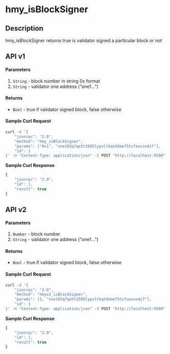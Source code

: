 # hmy\_isBlockSigner

## Description

hmy\_isBlockSigner returns true is validator signed a particular block or not

## API v1

#### Parameters

1. `String` - block number in string 0x format
2. `String` - validator one address \("one1..."\)

#### Returns

* `Bool` - true if validator signed block, false otherwise 

#### Sample Curl Request

```bash
curl -d '{
    "jsonrpc": "2.0",
    "method": "hmy_isBlockSigner",
    "params": ["0x1", "one103q7qe5t2505lypvltkqtddaef5tzfxwsse4z7"],
    "id": 1
}' -H "Content-Type: application/json" -X POST "http://localhost:9500"
```

**Sample Curl Response**

```javascript
{
    "jsonrpc": "2.0",
    "id": 1,
    "result": true
}
```

## API v2

#### Parameters

1. `Number` - block number
2. `String` - validator one address \("one1..."\)

#### Returns

* `Bool` - true if validator signed block, false otherwise 

#### Sample Curl Request

```bash
curl -d '{
    "jsonrpc": "2.0",
    "method": "hmyv2_isBlockSigner",
    "params": [1, "one103q7qe5t2505lypvltkqtddaef5tzfxwsse4z7"],
    "id": 1
}' -H "Content-Type: application/json" -X POST "http://localhost:9500"
```

**Sample Curl Response**

```javascript
{
    "jsonrpc": "2.0",
    "id": 1,
    "result": true
}
```

